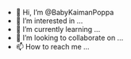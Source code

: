 - 👋 Hi, I’m @BabyKaimanPoppa
- 👀 I’m interested in ...
- 🌱 I’m currently learning ...
- 💞️ I’m looking to collaborate on ...
- 📫 How to reach me ...

<!---
BabyKaimanPoppa/BabyKaimanPoppa is a ✨ special ✨ repository because its `README.md` (this file) appears on your GitHub profile.
You can click the Preview link to take a look at your changes.
--->
